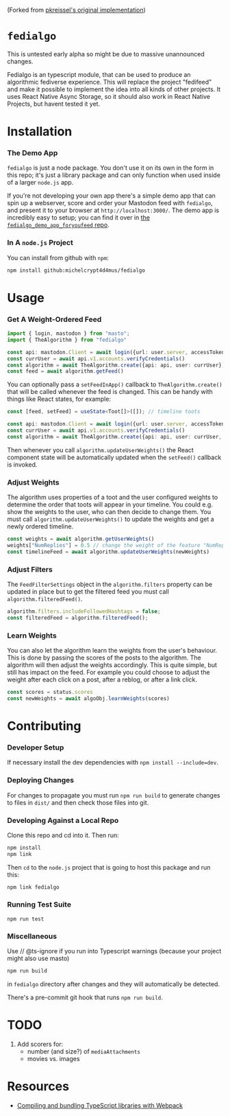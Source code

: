 (Forked from [pkreissel's original implementation](https://github.com/pkreissel/fedialgo))

# `fedialgo`
This is untested early alpha so might be due to massive unannounced changes.

<!-- [![Fedialgo Build and Test](https://github.com/pkreissel/fedialgo/actions/workflows/CI.yaml/badge.svg)](https://github.com/pkreissel/fedialgo/actions/workflows/CI.yaml) -->
Fedialgo is an typescript module, that can be used to produce an algorithmic fediverse experience. This will replace the project "fedifeed" and make it possible to implement the idea into all kinds of other projects. It uses React Native Async Storage, so it should also work in React Native Projects, but havent tested it yet.


# Installation
### The Demo App
`fedialgo` is just a node package. You don't use it on its own in the form in this repo; it's just a library package and can only function when used inside of a larger `node.js` app.

If you're not developing your own app there's a simple demo app that can spin up a webserver, score and order your Mastodon feed with `fedialgo`, and present it to your browser at `http://localhost:3000/`. The demo app is incredibly easy to setup; you can find it over in [the `fedialgo_demo_app_foryoufeed` repo](https://github.com/michelcrypt4d4mus/fedialgo_demo_app_foryoufeed).

### In A `node.js` Project
You can install from github with `npm`:

```bash
npm install github:michelcrypt4d4mus/fedialgo
```

# Usage
### Get A Weight-Ordered Feed

```typescript
import { login, mastodon } from "masto";
import { TheAlgorithm } from "fedialgo"

const api: mastodon.Client = await login({url: user.server, accessToken: user.access_token});
const currUser = await api.v1.accounts.verifyCredentials()
const algorithm = await TheAlgorithm.create({api: api, user: currUser})
const feed = await algorithm.getFeed()
```

You can optionally pass a `setFeedInApp()` callback to `TheAlgorithm.create()` that will be called whenever the feed is changed. This can be handy with things like React states, for example:
```typescript
const [feed, setFeed] = useState<Toot[]>([]); // timeline toots

const api: mastodon.Client = await login({url: user.server, accessToken: user.access_token});
const currUser = await api.v1.accounts.verifyCredentials()
const algorithm = await TheAlgorithm.create({api: api, user: currUser, setFeedInApp: setFeed})
```

Then whenever you call `algorithm.updateUserWeights()` the React component state will be automatically updated when the `setFeed()` callback is invoked.

### Adjust Weights
The algorithm uses properties of a toot and the user configured weights to determine the order that toots will appear in your timeline.
You could e.g. show the weights to the user, who can then decide to change them. You must call `algorithm.updateUserWeights()` to update the weights and get a newly ordered timeline.

```typescript
const weights = await algorithm.getUserWeights()
weights["NumReplies"] = 0.5 // change the weight of the feature "NumReplies" to 0.5
const timelineFeed = await algorithm.updateUserWeights(newWeights)
```

### Adjust Filters
The `FeedFilterSettings` object in the `algorithm.filters` property can be updated in place but to get the filtered feed you must call `algorithm.filteredFeed()`.

```typescript
algorithm.filters.includeFollowedHashtags = false;
const filteredFeed = algorithm.filteredFeed();
```

### Learn Weights
You can also let the algorithm learn the weights from the user's behaviour. This is done by passing the scores of the posts to the algorithm. The algorithm will then adjust the weights accordingly. This is quite simple, but still has impact on the feed. For example you could choose to adjust the weight after each click on a post, after a reblog, or after a link click.

```typescript
const scores = status.scores
const newWeights = await algoObj.learnWeights(scores)
```


# Contributing
### Developer Setup
If necessary install the dev dependencies with `npm install --include=dev`.

### Deploying Changes
For changes to propagate you must run `npm run build` to generate changes to files in `dist/` and then check those files into git.

### Developing Against a Local Repo
Clone this repo and cd into it. Then run:

```bash
npm install
npm link
```

Then `cd` to the `node.js` project that is going to host this package and run this:
```bash
npm link fedialgo
```

### Running Test Suite
`npm run test`

### Miscellaneous
Use // @ts-ignore if you run into Typescript warnings (because your project might also use masto)

```bash
npm run build
```
in `fedialgo` directory after changes and they will automatically be detected.

There's a pre-commit git hook that runs `npm run build`.


# TODO
1. Add scorers for:
   * number (and size?) of `mediaAttachments`
   * movies vs. images


# Resources
* [Compiling and bundling TypeScript libraries with Webpack](https://marcobotto.com/blog/compiling-and-bundling-typescript-libraries-with-webpack/)
